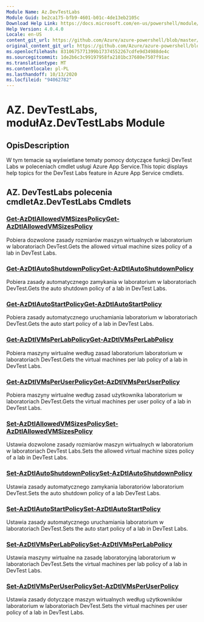 ```yaml
---
Module Name: Az.DevTestLabs
Module Guid: be2ca175-bfb9-4601-b01c-4de13eb2105c
Download Help Link: https://docs.microsoft.com/en-us/powershell/module/az.devtestlabs
Help Version: 4.0.4.0
Locale: en-US
content_git_url: https://github.com/Azure/azure-powershell/blob/master/src/DevTestLabs/DevTestLabs/help/Az.DevTestLabs.md
original_content_git_url: https://github.com/Azure/azure-powershell/blob/master/src/DevTestLabs/DevTestLabs/help/Az.DevTestLabs.md
ms.openlocfilehash: 8310675771399b17374552267cdfe9d34988de4c
ms.sourcegitcommit: 1de2b6c3c99197958fa2101bc37680e7507f91ac
ms.translationtype: MT
ms.contentlocale: pl-PL
ms.lasthandoff: 10/13/2020
ms.locfileid: "94062782"
---
```

# <span data-ttu-id="9196f-101">AZ. DevTestLabs, moduł</span><span class="sxs-lookup"><span data-stu-id="9196f-101">Az.DevTestLabs Module</span></span>
## <span data-ttu-id="9196f-102">Opis</span><span class="sxs-lookup"><span data-stu-id="9196f-102">Description</span></span>
<span data-ttu-id="9196f-103">W tym temacie są wyświetlane tematy pomocy dotyczące funkcji DevTest Labs w poleceniach cmdlet usługi Azure App Service.</span><span class="sxs-lookup"><span data-stu-id="9196f-103">This topic displays help topics for the DevTest Labs feature in Azure App Service cmdlets.</span></span>

## <span data-ttu-id="9196f-104">AZ. DevTestLabs polecenia cmdlet</span><span class="sxs-lookup"><span data-stu-id="9196f-104">Az.DevTestLabs Cmdlets</span></span>
### [<span data-ttu-id="9196f-105">Get-AzDtlAllowedVMSizesPolicy</span><span class="sxs-lookup"><span data-stu-id="9196f-105">Get-AzDtlAllowedVMSizesPolicy</span></span>](Get-AzDtlAllowedVMSizesPolicy.md)
<span data-ttu-id="9196f-106">Pobiera dozwolone zasady rozmiarów maszyn wirtualnych w laboratorium w laboratoriach DevTest.</span><span class="sxs-lookup"><span data-stu-id="9196f-106">Gets the allowed virtual machine sizes policy of a lab in DevTest Labs.</span></span>

### [<span data-ttu-id="9196f-107">Get-AzDtlAutoShutdownPolicy</span><span class="sxs-lookup"><span data-stu-id="9196f-107">Get-AzDtlAutoShutdownPolicy</span></span>](Get-AzDtlAutoShutdownPolicy.md)
<span data-ttu-id="9196f-108">Pobiera zasady automatycznego zamykania w laboratorium w laboratoriach DevTest.</span><span class="sxs-lookup"><span data-stu-id="9196f-108">Gets the auto shutdown policy of a lab in DevTest Labs.</span></span>

### [<span data-ttu-id="9196f-109">Get-AzDtlAutoStartPolicy</span><span class="sxs-lookup"><span data-stu-id="9196f-109">Get-AzDtlAutoStartPolicy</span></span>](Get-AzDtlAutoStartPolicy.md)
<span data-ttu-id="9196f-110">Pobiera zasady automatycznego uruchamiania laboratorium w laboratoriach DevTest.</span><span class="sxs-lookup"><span data-stu-id="9196f-110">Gets the auto start policy of a lab in DevTest Labs.</span></span>

### [<span data-ttu-id="9196f-111">Get-AzDtlVMsPerLabPolicy</span><span class="sxs-lookup"><span data-stu-id="9196f-111">Get-AzDtlVMsPerLabPolicy</span></span>](Get-AzDtlVMsPerLabPolicy.md)
<span data-ttu-id="9196f-112">Pobiera maszyny wirtualne według zasad laboratorium laboratorium w laboratoriach DevTest.</span><span class="sxs-lookup"><span data-stu-id="9196f-112">Gets the virtual machines per lab policy of a lab in DevTest Labs.</span></span>

### [<span data-ttu-id="9196f-113">Get-AzDtlVMsPerUserPolicy</span><span class="sxs-lookup"><span data-stu-id="9196f-113">Get-AzDtlVMsPerUserPolicy</span></span>](Get-AzDtlVMsPerUserPolicy.md)
<span data-ttu-id="9196f-114">Pobiera maszyny wirtualne według zasad użytkownika laboratorium w laboratoriach DevTest.</span><span class="sxs-lookup"><span data-stu-id="9196f-114">Gets the virtual machines per user policy of a lab in DevTest Labs.</span></span>

### [<span data-ttu-id="9196f-115">Set-AzDtlAllowedVMSizesPolicy</span><span class="sxs-lookup"><span data-stu-id="9196f-115">Set-AzDtlAllowedVMSizesPolicy</span></span>](Set-AzDtlAllowedVMSizesPolicy.md)
<span data-ttu-id="9196f-116">Ustawia dozwolone zasady rozmiarów maszyn wirtualnych w laboratorium w laboratoriach DevTest Labs.</span><span class="sxs-lookup"><span data-stu-id="9196f-116">Sets the allowed virtual machine sizes policy of a lab in DevTest Labs.</span></span>

### [<span data-ttu-id="9196f-117">Set-AzDtlAutoShutdownPolicy</span><span class="sxs-lookup"><span data-stu-id="9196f-117">Set-AzDtlAutoShutdownPolicy</span></span>](Set-AzDtlAutoShutdownPolicy.md)
<span data-ttu-id="9196f-118">Ustawia zasady automatycznego zamykania laboratoriów laboratorium DevTest.</span><span class="sxs-lookup"><span data-stu-id="9196f-118">Sets the auto shutdown policy of a lab DevTest Labs.</span></span>

### [<span data-ttu-id="9196f-119">Set-AzDtlAutoStartPolicy</span><span class="sxs-lookup"><span data-stu-id="9196f-119">Set-AzDtlAutoStartPolicy</span></span>](Set-AzDtlAutoStartPolicy.md)
<span data-ttu-id="9196f-120">Ustawia zasady automatycznego uruchamiania laboratorium w laboratoriach DevTest.</span><span class="sxs-lookup"><span data-stu-id="9196f-120">Sets the auto start policy of a lab in DevTest Labs.</span></span>

### [<span data-ttu-id="9196f-121">Set-AzDtlVMsPerLabPolicy</span><span class="sxs-lookup"><span data-stu-id="9196f-121">Set-AzDtlVMsPerLabPolicy</span></span>](Set-AzDtlVMsPerLabPolicy.md)
<span data-ttu-id="9196f-122">Ustawia maszyny wirtualne na zasadę laboratoryjną laboratorium w laboratoriach DevTest.</span><span class="sxs-lookup"><span data-stu-id="9196f-122">Sets the virtual machines per lab policy of a lab in DevTest Labs.</span></span>

### [<span data-ttu-id="9196f-123">Set-AzDtlVMsPerUserPolicy</span><span class="sxs-lookup"><span data-stu-id="9196f-123">Set-AzDtlVMsPerUserPolicy</span></span>](Set-AzDtlVMsPerUserPolicy.md)
<span data-ttu-id="9196f-124">Ustawia zasady dotyczące maszyn wirtualnych według użytkowników laboratorium w laboratoriach DevTest.</span><span class="sxs-lookup"><span data-stu-id="9196f-124">Sets the virtual machines per user policy of a lab in DevTest Labs.</span></span>

